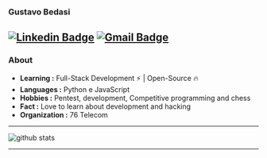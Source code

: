 ### Gustavo Bedasi 
  [![Linkedin Badge](https://img.shields.io/badge/-Gustavo_Bedasi-blue?style=flat-square&logo=Linkedin&logoColor=white&link=https://https://www.linkedin.com/in/gustavobedasi//)](https://www.linkedin.com/in/gustavobedasi/) [![Gmail Badge](https://img.shields.io/badge/-ggustavobedasi@gmail.com-c14438?style=flat-square&logo=Gmail&logoColor=white&link=mailto:ggustavobedasi@gmail.com)](mailto:ggustavobedasi@gmail.com)
---------------------------------------------------------------------------------------------------------------------------------------------------------------------------------
### About

-  **Learning :** Full-Stack Development :zap: | Open-Source :fire:	
-  **Languages :** Python e JavaScript
-  **Hobbies :** Pentest, development, Competitive programming and chess
-  **Fact :** Love to learn about development and hacking 
-  **Organization :** 76 Telecom

---------------------------------------------------------------------------------------------------------------------------------------------------------------------------------

![github stats](https://github-readme-stats.vercel.app/api?username=GusBedasi&show_icons=true)

---------------------------------------------------------------------------------------------------------------------------------------------------------------------------------
